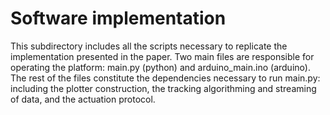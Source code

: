 # Software implementation

This subdirectory includes all the scripts necessary to replicate the implementation presented in the paper. Two main files are responsible for operating the platform: main.py (python) and arduino_main.ino (arduino). The rest of the files constitute the dependencies necessary to run main.py: including the plotter construction, the tracking algorithming and streaming of data, and the actuation protocol.
